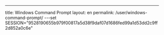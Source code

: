 ---
title: Windows Command Prompt
layout: en
permalink: /user/windows-command-prompt/
---set SESSION="9528190655b979f00817a5d38f9daf07d1686fed99a1d53dd2c9ff2d852a0c6e"

